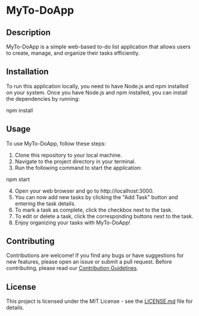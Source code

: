 # MyTo-DoApp

## Description

MyTo-DoApp is a simple web-based to-do list application that allows users to create, manage, and organize their tasks efficiently.

## Installation

To run this application locally, you need to have Node.js and npm installed on your system. Once you have Node.js and npm installed, you can install the dependencies by running:

npm install


## Usage

To use MyTo-DoApp, follow these steps:

1. Clone this repository to your local machine.
2. Navigate to the project directory in your terminal.
3. Run the following command to start the application:

npm start


4. Open your web browser and go to http://localhost:3000.
5. You can now add new tasks by clicking the "Add Task" button and entering the task details.
6. To mark a task as complete, click the checkbox next to the task.
7. To edit or delete a task, click the corresponding buttons next to the task.
8. Enjoy organizing your tasks with MyTo-DoApp!

## Contributing

Contributions are welcome! If you find any bugs or have suggestions for new features, please open an issue or submit a pull request. Before contributing, please read our [Contribution Guidelines](CONTRIBUTING.md).

## License

This project is licensed under the MIT License - see the [LICENSE.md](LICENSE.md) file for details.
